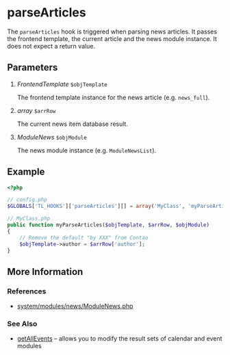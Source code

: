 # parseArticles


The `parseArticles` hook is triggered when parsing news articles. It passes the frontend template, the current article and the news module instance. It does not expect a return value.


## Parameters 

1. *FrontendTemplate* `$objTemplate`

	The frontend template instance for the news article (e.g. `news_full`).

2. *array* `$arrRow`

	The current news item database result.

3. *ModuleNews* `$objModule`

	The news module instance (e.g. `ModuleNewsList`).


## Example 

```php
<?php

// config.php
$GLOBALS['TL_HOOKS']['parseArticles'][] = array('MyClass', 'myParseArticles');

// MyClass.php
public function myParseArticles($objTemplate, $arrRow, $objModule)
{
	// Remove the default "by XXX" from Contao
    $objTemplate->author = $arrRow['author'];
}
```


## More Information


### References

- [system/modules/news/ModuleNews.php](https://github.com/contao/core/blob/2.11.7/system/modules/news/ModuleNews.php#L206)


### See Also

- [getAllEvents](getAllEvents.md) – allows you to modify the result sets of calendar and event modules

